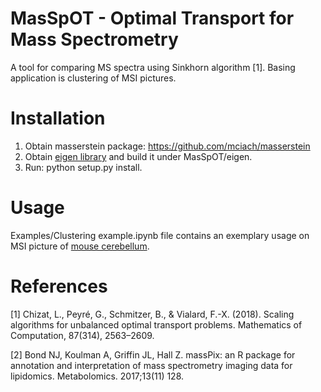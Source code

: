 MasSpOT - Optimal Transport for Mass Spectrometry
=================================================

A tool for comparing MS spectra using Sinkhorn algorithm [1]. Basing application is clustering of MSI pictures.

# Installation

1. Obtain masserstein package: https://github.com/mciach/masserstein
2. Obtain [eigen library](eigen.tuxfamily.org) and build it under MasSpOT/eigen.
3. Run: python setup.py install.

# Usage
Examples/Clustering example.ipynb file contains an exemplary usage on MSI picture of [mouse cerebellum](https://www.ebi.ac.uk/metabolights/MTBLS487).

# References
[1] Chizat, L., Peyré, G., Schmitzer, B., & Vialard, F.-X. (2018). Scaling algorithms for unbalanced optimal transport problems. Mathematics of Computation, 87(314), 2563–2609.

[2] Bond NJ, Koulman A, Griffin JL, Hall Z. massPix: an R package for annotation and interpretation of mass spectrometry imaging data for lipidomics. Metabolomics. 2017;13(11) 128.

